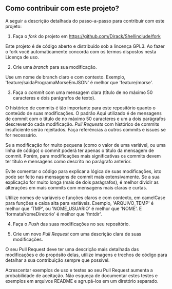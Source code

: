 ## Como contribuir com este projeto?

A seguir a descrição detalhada do passo-a-passo para contribuir com este projeto:

1. Faça o _fork_ do projeto em <https://github.com/Dirack/Shellinclude/fork>

Este projeto é de código aberto e distribuído sob a lincença GPL3. Ao fazer o fork você automaticamente
concorda com os termos dispostos nesta Licença de uso.

2. Crie uma _branch_ para sua modificação.

Use um nome de branch claro e com contexto. Exemplo, 'feature/saidaProgramaMorseEmJSON' é melhor que
'feature/morse'.

3. Faça o _commit_ com uma mensagem clara (título de no máximo 50 caracteres e dois parágrafos de texto).

O histórico de commits é tão importante para este repositório quanto o conteúdo de suas modificações. O padrão
Aqui utilizado é de mensagens de commit com o título de no máximo 50 caracteres e um a dois parágrafos descrevendo cada modificação. _Pull Requests_ com histórico de commits insuficiente serão rejeitados.
Faça referências a outros commits e issues se for necessário.

Se a modificação for muito pequena (como o valor de uma variável, ou uma linha de código) o commit poderá ter
apenas o título da mensagem de commit. Porém, para modificações mais significativas os commits devem ter
título e mensagens como descrito no parágrafo anterior.

Evite comentar o código para explicar a lógica de suas modificações, isto pode ser feito
nas mensagens de commit mais extensivamente. Se a sua explicação for muito longa (mais de dois parágrafos),
é melhor dividir as alterações em mais commits com mensagens mais claras e curtas.

Utilize nomes de variáveis e funções claros e com contexto, em camelCase para funções
e caixa alta para variáveis.
Exemplo, 'ARQUIVO_TEMP' é melhor que 'TMP', ou 'NOME_USUARIO' é melhor que 'NOME'.
E 'formataNomeDiretorio' é melhor que 'fmtdir'.

4. Faça o _Push_ das suas modificações no seu repositório.

5. Crie um novo _Pull Request_ com uma descrição clara de suas modificações.

O seu Pull Request deve ter uma descrição mais detalhada das modificações e do propósito delas,
utilize imagens e trechos de código para detalhar a sua contribuição sempre que possível.

Acrescentar exemplos de uso e testes ao seu Pull Request aumenta a probabilidade de aceitação.
Não esqueça de documentar estes testes e exemplos em arquivos README e agrupá-los em um diretório
separado.